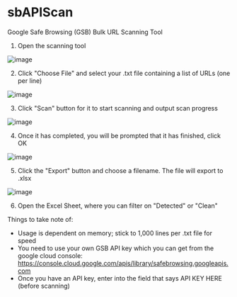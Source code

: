 # sbAPIScan
Google Safe Browsing (GSB) Bulk URL Scanning Tool

1. Open the scanning tool

![image](https://user-images.githubusercontent.com/99141651/153300189-1a77badb-bb20-4761-99cf-4279d8717b83.png)

2. Click "Choose File" and select your .txt file containing a list of URLs (one per line)

![image](https://user-images.githubusercontent.com/99141651/153300208-ac55e1be-dfd5-45e3-b68d-da155129e846.png)

3. Click "Scan" button for it to start scanning and output scan progress

![image](https://user-images.githubusercontent.com/99141651/153300224-a45250fe-8f69-4fa6-9d28-66c137ca6aea.png)

4. Once it has completed, you will be prompted that it has finished, click OK

![image](https://user-images.githubusercontent.com/99141651/153300248-05a3b9d5-c9ec-49dd-a649-3b16c457ef26.png)

5. Click the "Export" button and choose a filename. The file will export to <filename>.xlsx

![image](https://user-images.githubusercontent.com/99141651/153300277-17cd9c89-decd-49d9-b28c-f3a2bae2ed8d.png)

6. Open the Excel Sheet, where you can filter on "Detected" or "Clean"


Things to take note of:

- Usage is dependent on memory; stick to 1,000 lines per .txt file for speed
- You need to use your own GSB API key which you can get from the google cloud console: https://console.cloud.google.com/apis/library/safebrowsing.googleapis.com
- Once you have an API key, enter into the field that says API KEY HERE (before scanning)
